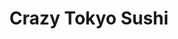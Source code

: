 ---
layout: place
title: "Crazy Tokyo Sushi"
permalink: /california/woodland-hills/crazy-tokyo-sushi.html
stateAbbr: CA
stateName: California
cityName: Woodland Hills
seo:
  name: "Crazy Tokyo Sushi"
  type: Restaurant
  links: https://crazytokyosushionline.com/
description: "Crazy Tokyo Sushi serves delicious sushi in Woodland Hills, California. Try fresh Japanese dishes for a great dining experience. "
place_id: ChIJXxncg72ewoARc4rlpy1LeIs
photos:
  - name: >-
      places/ChIJXxncg72ewoARc4rlpy1LeIs/photos/AeeoHcIa8fdxKnR3ZHouNKCbng9Ie1drVBYfYHive3AJdnyarnWpD1QrSGA7B0j225zgHvbfWJpLDteom93Ivqqv0j058xsS4zen1WitfNIq7y8SuNVsZP1k1x168VxynthjJDeFJeXly01c0Ob_dsUN9ArklhNENpHOkGtf9fisInUh_7sHIkHfyXJY8uzBU_C5XTO2FP0WSomuSNGpXgXF_zapkHPwqS8uG02IyvbQBnqMrE6qoV3_JmKs7kTdYDOK0AisdV0cmrV1pLGZSY96OZIQtuyDVNqrCfOs8TIldtSEvdYkWrrvoZ9TCptyYXsRXkJhFYm4L-u5RaTGyTby8qhr1JiiuwvSeHQItEjr5qe1h2_haF8bgIosCppRgRCo4JNtRgUxiYKqBB6brDd4esAu6yQLbvS7poQ-xSZIG4WIeRh8
    widthPx: 4608
    heightPx: 3456
    authorAttributions:
      - displayName: Ileana Fickewirth
        uri: https://maps.google.com/maps/contrib/112035843724345329093
        photoUri: >-
          https://lh3.googleusercontent.com/a-/ALV-UjU4aMy7oDynQDw87sgQn6DV2U9wEarE0QTPVJ04Yq5s-_t7SbqQYQ=s100-p-k-no-mo
    flagContentUri: >-
      https://www.google.com/local/imagery/report/?cb_client=maps_api_places.places_api&image_key=!1e10!2sCIHM0ogKEICAgICEm_aNiwE&hl=en-US
    googleMapsUri: >-
      https://www.google.com/maps/place//data=!3m4!1e2!3m2!1sCIHM0ogKEICAgICEm_aNiwE!2e10!4m2!3m1!1s0x80c29ebd83dc195f:0x8b784b2da7e58a73
  - name: >-
      places/ChIJXxncg72ewoARc4rlpy1LeIs/photos/AeeoHcIr_Nx9zGq-GmCeXGXMV1_wIJOt7md-BIpH5JAKVpk7kGAvCzhz2exAiq_Z4jr-nxaBnhok3ZIm7fHewkNrNbTFeDj17021ms_KtcSOHhnMoyj25XHkFjD6ZTRgIQJvqPsnyNwACPk2qyiyyaA3Lg0cRCgpYBJv2nxIV6fuLxjqKUCxaOYwxntnzrWhZQagpA2NG9LJthbFGebk2YKnUVmYIqus5XimTeQD1iddM65akVo_CUDFEoRkxCqj6xlKQj6JqDE_mYCzKZELbLN7rCc8MZaY3a__Qc4Z6qUK7kv1kgVOx9KV3Nx5KtoVFxEPHNG0SLyo8VHJn0USv7El3FpYMFn_vEpo_3lwIpmaLyxPLJEFC3CGqjzkGB3LHnDkcnikntY1bYxoJTtIfnlqrkFLYk82rK2LFWnipOP7oL9cwT0
    widthPx: 3142
    heightPx: 2096
    authorAttributions:
      - displayName: Paul Granese
        uri: https://maps.google.com/maps/contrib/116191369889958927249
        photoUri: >-
          https://lh3.googleusercontent.com/a-/ALV-UjUemDLoxo-LhgRuG0aOI4v3Ps_xN-6axqEjecTh74AP3-aKlwQD=s100-p-k-no-mo
    flagContentUri: >-
      https://www.google.com/local/imagery/report/?cb_client=maps_api_places.places_api&image_key=!1e10!2sCIHM0ogKEICAgICW9qaV4wE&hl=en-US
    googleMapsUri: >-
      https://www.google.com/maps/place//data=!3m4!1e2!3m2!1sCIHM0ogKEICAgICW9qaV4wE!2e10!4m2!3m1!1s0x80c29ebd83dc195f:0x8b784b2da7e58a73
  - name: >-
      places/ChIJXxncg72ewoARc4rlpy1LeIs/photos/AeeoHcLiMMFs7kEkKln-NPv9jvVQBBO5LeZUaSceryTV2CE_Fn0WxTfNBlPaVmxJcljHlACPTQZAE-Y3vVpFw_Z941iwdIO2AnJgt2U5hMwE3lDH32hbLH1UX2YD8vAU-OjJ4zt9YDQGaVkc4hnKFCJqGLw_Kcia-0leWUnlnB5I3Re9iOSNLQaWOi_8QJA02o0fSLIt-zTmyDxdRrxE7asJA3h0X-iwNurZpe0C2QSV6Z7e5w9vZAhRFks_NEJPUhVhjd-jJEgpdjPnCdxTZpquQ-_wCKFD64sRE5lj1s0ssBbCPw2ubZ4V5yXQn4yCGi9cI5Bb2out1CAott9-kcmaW_BE46wrdhmMzkLdQbvwlaM2Efw8felpYnErLGg7wwuCvt0wnFzICbULoHSdkJj1C8fl_qmFKgsJjNgscVVFg_PyMlio
    widthPx: 3024
    heightPx: 4032
    authorAttributions:
      - displayName: Mayi Barov
        uri: https://maps.google.com/maps/contrib/105050300904308996068
        photoUri: >-
          https://lh3.googleusercontent.com/a-/ALV-UjUDc99F-mEYJXEP7OFoHDROcQNIiEFF2aIK3NShcwSe-_EyHRlaFA=s100-p-k-no-mo
    flagContentUri: >-
      https://www.google.com/local/imagery/report/?cb_client=maps_api_places.places_api&image_key=!1e10!2sCIHM0ogKEICAgMDA0u2HxAE&hl=en-US
    googleMapsUri: >-
      https://www.google.com/maps/place//data=!3m4!1e2!3m2!1sCIHM0ogKEICAgMDA0u2HxAE!2e10!4m2!3m1!1s0x80c29ebd83dc195f:0x8b784b2da7e58a73
  - name: >-
      places/ChIJXxncg72ewoARc4rlpy1LeIs/photos/AeeoHcKjrBzJSI9Wfq3xBH5lY3vkYtIBJDV0RNuoxp5a_Ohjn87n87_lZAi1T0GLkVR1zNwxJy_uwPpR_5NzRY8atoAbQadR9TEl8bVUAh6GjHHgu3Oko-nULSWvTZis_jXRNrlXmLbUoJWhLtYcaczRAv3y3S5MFajyVHKOGLRnf7E2p4i0wKdtsqIWRxsML-dpXROciEY7dAs9rR52xpjwWQnCqNqXnCC9evGcXeRE9SQggMbZM4RIwbG0SvnUDbLvCSDq4rtQo2Xn6AUbb7FLGygomqgTUc3wbz3oXT0zGBXofFfj5ARqQZiKMgaOrsJ8jN3lLW_uiu2gienOkr_EarGX6Q_CPsZ8JkGCWmjjv_WtQXJJeChO-X8hlADMOk5WUqVJllFjkF4opWCgLCEp9BxrzfZvbMQcLNOvPH7Xc1foFto
    widthPx: 3600
    heightPx: 4800
    authorAttributions:
      - displayName: Mayi Barov
        uri: https://maps.google.com/maps/contrib/105050300904308996068
        photoUri: >-
          https://lh3.googleusercontent.com/a-/ALV-UjUDc99F-mEYJXEP7OFoHDROcQNIiEFF2aIK3NShcwSe-_EyHRlaFA=s100-p-k-no-mo
    flagContentUri: >-
      https://www.google.com/local/imagery/report/?cb_client=maps_api_places.places_api&image_key=!1e10!2sCIHM0ogKEICAgMDA0u2HhAE&hl=en-US
    googleMapsUri: >-
      https://www.google.com/maps/place//data=!3m4!1e2!3m2!1sCIHM0ogKEICAgMDA0u2HhAE!2e10!4m2!3m1!1s0x80c29ebd83dc195f:0x8b784b2da7e58a73
  - name: >-
      places/ChIJXxncg72ewoARc4rlpy1LeIs/photos/AeeoHcIfAGl5TYo-tagS80rmye96jOnwCHNTCEt5yJUO10XUHvxrtiL6dyY__Ezt852vDDeH0sb34WSVesngfduPM6A4gfro9Vi_7s8KH1K0jtr0gWDq39hQjEEmnzAN7x38vv7Mwz-A2dZfw9VllJdJ1dQj8QxGo9PnlNRos44nDZ1Nmd85rT8qysA3RDat6h6Vb6RaRo4stuTT_4ovtkzNq1Wm8sPSjRiSpICcWK-hi29NJQ6FH3ZvhmAo8h1C0NNmjqCFXbmEl77VeJIaJetOZhVL3KBFZxHythbTGkn076bVuWag9eFEqYXGF-PFFkSPbdJ25rS4QoYQOuQzfTLn2G4DgtUdK_5ETkryqjaSmXc9QyjYba7FqQCTcKIZ98bwSu-jziUqQ77-_fC6bkiM8gnFcpGoIIAU3iXjYiVwNA6DA6zn
    widthPx: 4608
    heightPx: 3456
    authorAttributions:
      - displayName: Ileana Fickewirth
        uri: https://maps.google.com/maps/contrib/112035843724345329093
        photoUri: >-
          https://lh3.googleusercontent.com/a-/ALV-UjU4aMy7oDynQDw87sgQn6DV2U9wEarE0QTPVJ04Yq5s-_t7SbqQYQ=s100-p-k-no-mo
    flagContentUri: >-
      https://www.google.com/local/imagery/report/?cb_client=maps_api_places.places_api&image_key=!1e10!2sCIHM0ogKEICAgICEm_bN1AE&hl=en-US
    googleMapsUri: >-
      https://www.google.com/maps/place//data=!3m4!1e2!3m2!1sCIHM0ogKEICAgICEm_bN1AE!2e10!4m2!3m1!1s0x80c29ebd83dc195f:0x8b784b2da7e58a73
  - name: >-
      places/ChIJXxncg72ewoARc4rlpy1LeIs/photos/AeeoHcJ9kDmaBCqAVjEtQG27gbt3RpGHIjoBivvJpo6cib-nDzQ2RC9Y-NlwwbAx36frgeevaTzcOIleyYg5hWVHkXSfhszbY2FuPhKsWDRfO68UUy82D0uoR--6BL22owPc01DvBZUPwRRI-M2HE-PSSoE_t1bXSvIw0VQc1u1OMKer3f2kQX4NPuOzeU7YDEuSL7JaWlXQVYRxKe7wEREZAFy0irCC3snpPw4bw9VTXrFRtqexVHTWD2mCza-TDiV7iRuPXRspRq3-CxbamSoTJ6cIyGpZ2p0FIvV2i0qNH77Gz5HW5n3DMFNi3xCJFFcfNJkALL7IMiZNL-f1C685OSYRIgdT_YZ0kuYVmJjsA_3fxD9h4PYGQj-8dvCNl1EvHxXa3OR6oS-8jA2_KH4vQQna_IN8x5j8ze8CYVmr-Eg4vA
    widthPx: 3024
    heightPx: 4032
    authorAttributions:
      - displayName: Donna Lee Giddings
        uri: https://maps.google.com/maps/contrib/101130143776362189409
        photoUri: >-
          https://lh3.googleusercontent.com/a-/ALV-UjX-oCS1MqErdjMDCJeIeW996GDPryxZGRLKipMIpXK1l8Q7LEQ=s100-p-k-no-mo
    flagContentUri: >-
      https://www.google.com/local/imagery/report/?cb_client=maps_api_places.places_api&image_key=!1e10!2sCIHM0ogKEICAgIDE4ZbEWg&hl=en-US
    googleMapsUri: >-
      https://www.google.com/maps/place//data=!3m4!1e2!3m2!1sCIHM0ogKEICAgIDE4ZbEWg!2e10!4m2!3m1!1s0x80c29ebd83dc195f:0x8b784b2da7e58a73
  - name: >-
      places/ChIJXxncg72ewoARc4rlpy1LeIs/photos/AeeoHcLKTmVwlCgYraPnVAA2RiL8jh0tr3064KdYTly3o_f50aQqgUPxWMSz5JWHNqUbuRNyyUmnCfrG0NnWoZbf7eyOjMUvX7jH_REzXd0moFXi6zcgu-2ZwWD6J8mGMsq0evkuVuuaFStyLme1WgJE1Usq2fH4lzLItjRprK044_UM12EPjx5WCP2f8zQHsIY1ShrFqzMSiriKthDlaiWNEYjPEkyz3z51JfE3MUYby-7cTR2MQ4G31rLq4k_Hqo1WYfMfYHA20FfTI-GU5yZbaX1UMb6g9Ygr1WtMEKac8E7fvj7w6WS0QxLUgLWRLPeTzVVZl8x62f5smIvOuK90JBMPYwvdvLddvwql-63RkVScwupKbX1pZ4LpUwq2yhEh5xxQxk67JYuR6XrSj2N6hVBlSqrG7m2wlb0ksAYhWvBAJg
    widthPx: 4032
    heightPx: 3024
    authorAttributions:
      - displayName: arabesque
        uri: https://maps.google.com/maps/contrib/100783887371287371631
        photoUri: >-
          https://lh3.googleusercontent.com/a-/ALV-UjXqkSHY_I5qHeAso_XFc1nbGT5DweiTCZT8vQ0tK3GP6HuQKwuNEg=s100-p-k-no-mo
    flagContentUri: >-
      https://www.google.com/local/imagery/report/?cb_client=maps_api_places.places_api&image_key=!1e10!2sCIHM0ogKEICAgIDE5qaIPA&hl=en-US
    googleMapsUri: >-
      https://www.google.com/maps/place//data=!3m4!1e2!3m2!1sCIHM0ogKEICAgIDE5qaIPA!2e10!4m2!3m1!1s0x80c29ebd83dc195f:0x8b784b2da7e58a73
  - name: >-
      places/ChIJXxncg72ewoARc4rlpy1LeIs/photos/AeeoHcJSLPmoCIxoz0NrPgZBBJaeMxndznkQ6hPBKiV-8JBxZj20eifWo9pdaAQf2BF34YQYrCUE6E5441zFnGTsIYMjnUiChr2uWoSPD8HLSZup1JWoY_-ZwPM094dhXLXVzwo2GpY5yN8KGUmXXSfRCdVfagQsnaZQy99XoglpMwJOQVEX9anYzVXqIRJvVRCxRe_ishqYe8rrT13u_kKnjnSj2UnkLOid5E14V1CbZnSKQgLSmD4vg2YgCfr-FP1lzY_TIEYxXh5y8ufRzN4xR0cAakdgm0vid-2we3m8AL43vJcOaaRjZdLFIa6JcbtAjSI_DR23cRoJnE_APWPy-Ycs1pukCrrJdTCloHjUyzd-nIQzmLqayZli7WLaBMDCDsVBirlH1rZUkIrgzmyrEV27bAgUDIsjzbv3Ofej5V8qi6Nc
    widthPx: 4608
    heightPx: 3456
    authorAttributions:
      - displayName: Ileana Fickewirth
        uri: https://maps.google.com/maps/contrib/112035843724345329093
        photoUri: >-
          https://lh3.googleusercontent.com/a-/ALV-UjU4aMy7oDynQDw87sgQn6DV2U9wEarE0QTPVJ04Yq5s-_t7SbqQYQ=s100-p-k-no-mo
    flagContentUri: >-
      https://www.google.com/local/imagery/report/?cb_client=maps_api_places.places_api&image_key=!1e10!2sCIHM0ogKEICAgICEm9bz4gE&hl=en-US
    googleMapsUri: >-
      https://www.google.com/maps/place//data=!3m4!1e2!3m2!1sCIHM0ogKEICAgICEm9bz4gE!2e10!4m2!3m1!1s0x80c29ebd83dc195f:0x8b784b2da7e58a73
  - name: >-
      places/ChIJXxncg72ewoARc4rlpy1LeIs/photos/AeeoHcJfcOi89SPhcv29A9gEVVaVlzy9FqBMJLS1LYynB87uY6d8PfCCY7O8QqR8hbh6wfNCY1z7ufRlDwCCznOnVcdhuzvHnpVBH7JY4v6UXHs7RQ5qwrXMJYuxu4hAzTq6hMsqNu5g4fbSxUZNwwi-yPN4T4P0gN-M_fQaG-A0cUhjKbLB3CqEr5OYb5pjj5aOrOYyGmTVoXvmmqiarL8pp-DBLn2YoT7SnDVmZ-3fB43kzjZxxmV-uuJl0QIrSq7CAYbPN7Ih8y-jVs25s5Hih44MY8CtOIYDP2tUaLFVcbLqCsq4AdSJZ22Yy3ciKp_eTFhfJ5pfrVBtnodG5T6i1EaMKpnIn5qmVY2KvNQ8sJhpG6HXmD6iEK4VWTndn_qy-sVqIz-ULkI_jKckCfjMMzM8jQcQbzOiAuAwVTgsLkI
    widthPx: 2160
    heightPx: 3278
    authorAttributions:
      - displayName: Paul Granese
        uri: https://maps.google.com/maps/contrib/116191369889958927249
        photoUri: >-
          https://lh3.googleusercontent.com/a-/ALV-UjUemDLoxo-LhgRuG0aOI4v3Ps_xN-6axqEjecTh74AP3-aKlwQD=s100-p-k-no-mo
    flagContentUri: >-
      https://www.google.com/local/imagery/report/?cb_client=maps_api_places.places_api&image_key=!1e10!2sCIHM0ogKEICAgICW9qbdXg&hl=en-US
    googleMapsUri: >-
      https://www.google.com/maps/place//data=!3m4!1e2!3m2!1sCIHM0ogKEICAgICW9qbdXg!2e10!4m2!3m1!1s0x80c29ebd83dc195f:0x8b784b2da7e58a73
  - name: >-
      places/ChIJXxncg72ewoARc4rlpy1LeIs/photos/AeeoHcKhxL1vaRrBi9pp1HyAXAszlOSwo9Hkk4J3Thal9D3KVDPOOv8J6WWz6e-XFWnxNv4pw5CYogoIY3Mftp46XKB8A1Op1E_m5DvXlR8DWy1NzMrhxzS88XWoV_fr9q0VOk9bkEUrqt6LNFPdoptufV5JvYHB6u6uCfrF3hx-WrdEPUca2ubsbcB3tYmGbyxIdwWmSWuvByGFOEB1WV3zIZToYMOxWuAwqANMoPIaPDLyJXUPIXTVHhn9TJjLMp6UQY3aX-tu4WeaQIN5kjjhOY-ljVN9MLWJ81wp6-NNYClmOPSUhjz3PcwlDhrhkaq8VybytvL2u9HiGJ-0L6up2YebzlkrCF54PSt3YPtLMWxKhudZCYOjEMoLZ04cRY-SjeK7HczWatosK2VdcTRAW0TP57LDDmvXLvCgON4Mk7IHBw
    widthPx: 4160
    heightPx: 3120
    authorAttributions:
      - displayName: parlame me
        uri: https://maps.google.com/maps/contrib/114855077262441618946
        photoUri: >-
          https://lh3.googleusercontent.com/a-/ALV-UjUN3P46qGwtC7xqib5iM9mYbh96nMxiECj5WQZkadEU_or2RHjFgw=s100-p-k-no-mo
    flagContentUri: >-
      https://www.google.com/local/imagery/report/?cb_client=maps_api_places.places_api&image_key=!1e10!2sCIHM0ogKEICAgID4zeWmLA&hl=en-US
    googleMapsUri: >-
      https://www.google.com/maps/place//data=!3m4!1e2!3m2!1sCIHM0ogKEICAgID4zeWmLA!2e10!4m2!3m1!1s0x80c29ebd83dc195f:0x8b784b2da7e58a73
address: 21801 Ventura Blvd, Woodland Hills, CA 91364, USA
street: 21801 Ventura Blvd
city: Woodland Hills
state: CA
zip: '91364'
country: USA
neighborhood: Woodland Hills
latitude: '34.169553'
longitude: '-118.602328'
accessibility_options:
  wheelchairAccessibleParking: true
  wheelchairAccessibleEntrance: true
  wheelchairAccessibleRestroom: true
  wheelchairAccessibleSeating: true
business_status: OPERATIONAL
name: Crazy Tokyo Sushi
google_maps_links:
  directionsUri: >-
    https://www.google.com/maps/dir//''/data=!4m7!4m6!1m1!4e2!1m2!1m1!1s0x80c29ebd83dc195f:0x8b784b2da7e58a73!3e0
  placeUri: https://maps.google.com/?cid=10049865227939711603
  writeAReviewUri: >-
    https://www.google.com/maps/place//data=!4m3!3m2!1s0x80c29ebd83dc195f:0x8b784b2da7e58a73!12e1
  reviewsUri: >-
    https://www.google.com/maps/place//data=!4m4!3m3!1s0x80c29ebd83dc195f:0x8b784b2da7e58a73!9m1!1b1
  photosUri: >-
    https://www.google.com/maps/place//data=!4m3!3m2!1s0x80c29ebd83dc195f:0x8b784b2da7e58a73!10e5
primary_type: Japanese Restaurant
opening_hours:
  regular: null
  current: null
secondary_opening_hours:
  regular:
    weekdayDescriptions: null
    type: null
  current:
    weekdayDescriptions: null
    type: null
phone: (818) 999-5060
price_level: PRICE_LEVEL_INEXPENSIVE
price_range: $20 &ndash; $30
rating: '3.9'
rating_count: 383
website: https://crazytokyosushionline.com/
reviews: null
parking_options: null
payment_options: null
allow_dogs: null
curbside_pickup: null
delivery: null
dine_in: null
good_for_children: null
good_for_groups: null
good_for_sports: null
live_music: null
menu_for_children: null
outdoor_seating: null
reservable: null
restroom: null
serves_beer: null
serves_breakfast: null
serves_brunch: null
serves_cocktails: null
serves_coffee: null
serves_dinner: null
serves_dessert: null
serves_lunch: null
serves_vegetarian_food: null
serves_wine: null
takeout: null
summary: null

---